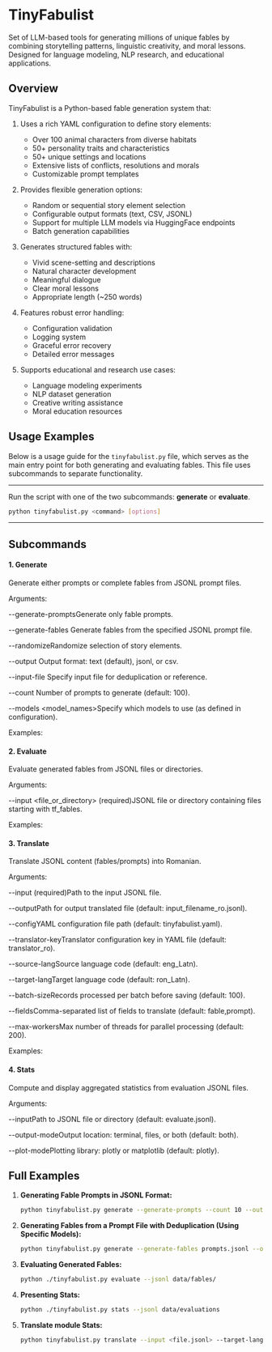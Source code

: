 # TinyFabulist
Set of LLM-based tools for generating millions of unique fables by combining storytelling patterns, linguistic creativity, and moral lessons. Designed for language modeling, NLP research, and educational applications.

## Overview

TinyFabulist is a Python-based fable generation system that:

1. Uses a rich YAML configuration to define story elements:
   - Over 100 animal characters from diverse habitats
   - 50+ personality traits and characteristics 
   - 50+ unique settings and locations
   - Extensive lists of conflicts, resolutions and morals
   - Customizable prompt templates

2. Provides flexible generation options:
   - Random or sequential story element selection
   - Configurable output formats (text, CSV, JSONL)
   - Support for multiple LLM models via HuggingFace endpoints
   - Batch generation capabilities

3. Generates structured fables with:
   - Vivid scene-setting and descriptions
   - Natural character development
   - Meaningful dialogue
   - Clear moral lessons
   - Appropriate length (~250 words)

4. Features robust error handling:
   - Configuration validation
   - Logging system
   - Graceful error recovery
   - Detailed error messages

5. Supports educational and research use cases:
   - Language modeling experiments
   - NLP dataset generation
   - Creative writing assistance
   - Moral education resources

## Usage Examples
Below is a usage guide for the `tinyfabulist.py` file, which serves as the main entry point for both generating and evaluating fables. This file uses subcommands to separate functionality.

---

Run the script with one of the two subcommands: **generate** or **evaluate**.

```bash
python tinyfabulist.py <command> [options]
```

---

## Subcommands

#### 1. Generate

Generate either prompts or complete fables from JSONL prompt files.

Arguments:

--generate-promptsGenerate only fable prompts.

--generate-fables <file>Generate fables from the specified JSONL prompt file.

--randomizeRandomize selection of story elements.

--output <format>Output format: text (default), jsonl, or csv.

--input-file <file>Specify input file for deduplication or reference.

--count <number>Number of prompts to generate (default: 100).

--models <model_names>Specify which models to use (as defined in configuration).

Examples:

#### 2. Evaluate

Evaluate generated fables from JSONL files or directories.

Arguments:

--input <file_or_directory> (required)JSONL file or directory containing files starting with tf_fables.

Examples:

#### 3. Translate

Translate JSONL content (fables/prompts) into Romanian.

Arguments:

--input (required)Path to the input JSONL file.

--outputPath for output translated file (default: input_filename_ro.jsonl).

--configYAML configuration file path (default: tinyfabulist.yaml).

--translator-keyTranslator configuration key in YAML file (default: translator_ro).

--source-langSource language code (default: eng_Latn).

--target-langTarget language code (default: ron_Latn).

--batch-sizeRecords processed per batch before saving (default: 100).

--fieldsComma-separated list of fields to translate (default: fable,prompt).

--max-workersMax number of threads for parallel processing (default: 200).

Examples:

#### 4. Stats

Compute and display aggregated statistics from evaluation JSONL files.

Arguments:

--inputPath to JSONL file or directory (default: evaluate.jsonl).

--output-modeOutput location: terminal, files, or both (default: both).

--plot-modePlotting library: plotly or matplotlib (default: plotly).


## Full Examples

1. **Generating Fable Prompts in JSONL Format:**

   ```bash
   python tinyfabulist.py generate --generate-prompts --count 10 --output jsonl > prompts.jsonl
   ```

2. **Generating Fables from a Prompt File with Deduplication (Using Specific Models):**

   ```bash
   python tinyfabulist.py generate --generate-fables prompts.jsonl --output jsonl --models model1 model2
   ```

3. **Evaluating Generated Fables:**

   ```bash
   python ./tinyfabulist.py evaluate --jsonl data/fables/
   ```

4. **Presenting Stats:**

   ```bash
   python ./tinyfabulist.py stats --jsonl data/evaluations
   ```

5. **Translate module Stats:**

   ```bash
   python tinyfabulist.py translate --input <file.jsonl> --target-lang RO
   ```
